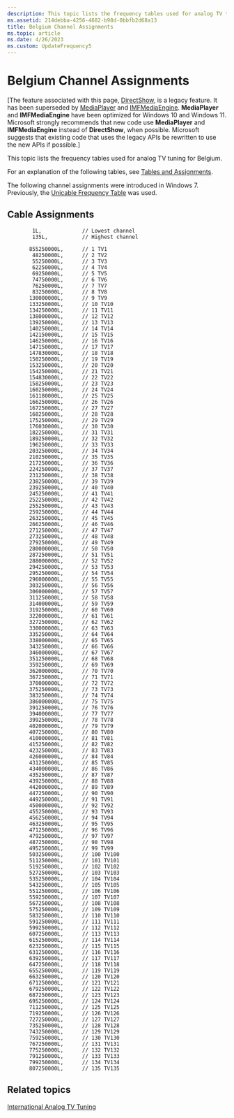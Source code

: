 ```yaml
---
description: This topic lists the frequency tables used for analog TV tuning for Belgium.
ms.assetid: 214debba-4256-4682-b98d-0bbfb2d68a13
title: Belgium Channel Assignments
ms.topic: article
ms.date: 4/26/2023
ms.custom: UpdateFrequency5
---
```


# Belgium Channel Assignments

\[The feature associated with this page, [DirectShow](/windows/win32/directshow/directshow), is a legacy feature. It has been superseded by [MediaPlayer](/uwp/api/Windows.Media.Playback.MediaPlayer) and [IMFMediaEngine](/windows/win32/api/mfmediaengine/nn-mfmediaengine-imfmediaengine). **MediaPlayer** and **IMFMediaEngine** have been optimized for Windows 10 and Windows 11. Microsoft strongly recommends that new code use **MediaPlayer** and **IMFMediaEngine** instead of **DirectShow**, when possible. Microsoft suggests that existing code that uses the legacy APIs be rewritten to use the new APIs if possible.\]

This topic lists the frequency tables used for analog TV tuning for Belgium.

For an explanation of the following tables, see [Tables and Assignments](tables-and-assignments.md).

The following channel assignments were introduced in Windows 7. Previously, the [Unicable Frequency Table](unicable-frequency-table.md) was used.

## Cable Assignments

``` syntax
        1L,             // Lowest channel
        135L,           // Highest channel

       855250000L,      // 1 TV1
        48250000L,      // 2 TV2
        55250000L,      // 3 TV3
        62250000L,      // 4 TV4
        69250000L,      // 5 TV5
        74750000L,      // 6 TV6
        76250000L,      // 7 TV7
        83250000L,      // 8 TV8
       130000000L,      // 9 TV9
       133250000L,      // 10 TV10
       134250000L,      // 11 TV11
       138000000L,      // 12 TV12
       139250000L,      // 13 TV13
       140250000L,      // 14 TV14
       142150000L,      // 15 TV15
       146250000L,      // 16 TV16
       147150000L,      // 17 TV17
       147830000L,      // 18 TV18
       150250000L,      // 19 TV19
       153250000L,      // 20 TV20
       154250000L,      // 21 TV21
       154830000L,      // 22 TV22
       158250000L,      // 23 TV23
       160250000L,      // 24 TV24
       161180000L,      // 25 TV25
       166250000L,      // 26 TV26
       167250000L,      // 27 TV27
       168250000L,      // 28 TV28
       175250000L,      // 29 TV29
       176030000L,      // 30 TV30
       182250000L,      // 31 TV31
       189250000L,      // 32 TV32
       196250000L,      // 33 TV33
       203250000L,      // 34 TV34
       210250000L,      // 35 TV35
       217250000L,      // 36 TV36
       224250000L,      // 37 TV37
       231250000L,      // 38 TV38
       238250000L,      // 39 TV39
       239250000L,      // 40 TV40
       245250000L,      // 41 TV41
       252250000L,      // 42 TV42
       255250000L,      // 43 TV43
       259250000L,      // 44 TV44
       263250000L,      // 45 TV45
       266250000L,      // 46 TV46
       271250000L,      // 47 TV47
       273250000L,      // 48 TV48
       279250000L,      // 49 TV49
       280000000L,      // 50 TV50
       287250000L,      // 51 TV51
       288000000L,      // 52 TV52
       294250000L,      // 53 TV53
       295250000L,      // 54 TV54
       296000000L,      // 55 TV55
       303250000L,      // 56 TV56
       306000000L,      // 57 TV57
       311250000L,      // 58 TV58
       314000000L,      // 59 TV59
       319250000L,      // 60 TV60
       322000000L,      // 61 TV61
       327250000L,      // 62 TV62
       330000000L,      // 63 TV63
       335250000L,      // 64 TV64
       338000000L,      // 65 TV65
       343250000L,      // 66 TV66
       346000000L,      // 67 TV67
       351250000L,      // 68 TV68
       359250000L,      // 69 TV69
       362000000L,      // 70 TV70
       367250000L,      // 71 TV71
       370000000L,      // 72 TV72
       375250000L,      // 73 TV73
       383250000L,      // 74 TV74
       386000000L,      // 75 TV75
       391250000L,      // 76 TV76
       394000000L,      // 77 TV77
       399250000L,      // 78 TV78
       402000000L,      // 79 TV79
       407250000L,      // 80 TV80
       410000000L,      // 81 TV81
       415250000L,      // 82 TV82
       423250000L,      // 83 TV83
       426000000L,      // 84 TV84
       431250000L,      // 85 TV85
       434000000L,      // 86 TV86
       435250000L,      // 87 TV87
       439250000L,      // 88 TV88
       442000000L,      // 89 TV89
       447250000L,      // 90 TV90
       449250000L,      // 91 TV91
       450000000L,      // 92 TV92
       455250000L,      // 93 TV93
       456250000L,      // 94 TV94
       463250000L,      // 95 TV95
       471250000L,      // 96 TV96
       479250000L,      // 97 TV97
       487250000L,      // 98 TV98
       495250000L,      // 99 TV99
       503250000L,      // 100 TV100
       511250000L,      // 101 TV101
       519250000L,      // 102 TV102
       527250000L,      // 103 TV103
       535250000L,      // 104 TV104
       543250000L,      // 105 TV105
       551250000L,      // 106 TV106
       559250000L,      // 107 TV107
       567250000L,      // 108 TV108
       575250000L,      // 109 TV109
       583250000L,      // 110 TV110
       591250000L,      // 111 TV111
       599250000L,      // 112 TV112
       607250000L,      // 113 TV113
       615250000L,      // 114 TV114
       623250000L,      // 115 TV115
       631250000L,      // 116 TV116
       639250000L,      // 117 TV117
       647250000L,      // 118 TV118
       655250000L,      // 119 TV119
       663250000L,      // 120 TV120
       671250000L,      // 121 TV121
       679250000L,      // 122 TV122
       687250000L,      // 123 TV123
       695250000L,      // 124 TV124
       711250000L,      // 125 TV125
       719250000L,      // 126 TV126
       727250000L,      // 127 TV127
       735250000L,      // 128 TV128
       743250000L,      // 129 TV129
       759250000L,      // 130 TV130
       767250000L,      // 131 TV131
       775250000L,      // 132 TV132
       791250000L,      // 133 TV133
       799250000L,      // 134 TV134
       807250000L,      // 135 TV135
```

## Related topics

<dl> <dt>

[International Analog TV Tuning](international-analog-tv-tuning.md)
</dt> </dl>

 

 



